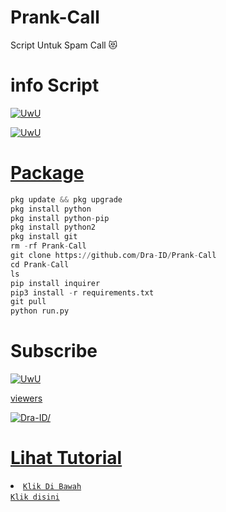 # Prank-Call
Script Untuk Spam Call 😻

# info Script

<p align="center">

  <a href="https://github.com/Dra-ID"><img src="http://readme-typing-svg.herokuapp.com?color=BF00FF&center=true&vCenter=true&multiline=false&lines=Sewaktu+waktu+tools+ini+akan" alt="UwU">

  <a href="https://github.com/Dra-ID"><img src="http://readme-typing-svg.herokuapp.com?color=BF00FF&center=true&vCenter=true&multiline=false&lines=expired+jadi+gunakan+dengan+bijak+!" alt="UwU">

</p>

# Package
```python
pkg update && pkg upgrade
pkg install python
pkg install python-pip
pkg install python2
pkg install git
rm -rf Prank-Call
git clone https://github.com/Dra-ID/Prank-Call
cd Prank-Call
ls
pip install inquirer
pip3 install -r requirements.txt
git pull
python run.py
```

# Subscribe 
<p align="center">

  <a href="https://github.com/Dra-ID"><img src="http://readme-typing-svg.herokuapp.com?color=BF00FF&center=true&vCenter=true&multiline=false&lines=SUBSCRIBE+CHANNEL+Vindra+ID" alt="UwU">
<p 

# viewers 
<p align=left> <img src=https://komarev.com/ghpvc/?username=SpamCalles alt=Dra-ID/> </p>

# Lihat Tutorial 

<li><code>Klik Di Bawah
<a href="https://youtu.be/SvaUltULcOY">Klik disini</a></code></li> 
